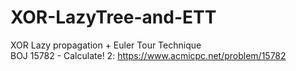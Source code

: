 # XOR-LazyTree-and-ETT

XOR Lazy propagation + Euler Tour Technique<br>
BOJ 15782 - Calculate! 2: https://www.acmicpc.net/problem/15782
